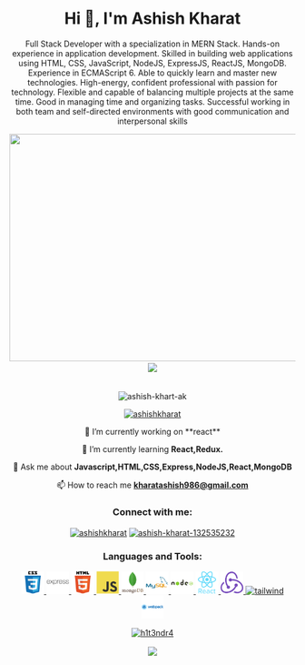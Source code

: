 
<h1 align="center">Hi 👋, I'm Ashish Kharat</h1>
<p align="center">Full Stack Developer with a specialization in MERN
Stack. Hands-on experience in application development. Skilled
in building web applications using HTML, CSS, JavaScript, NodeJS, ExpressJS, ReactJS, MongoDB.
Experience in ECMAScript 6. Able to quickly learn and master
new technologies. High-energy, confident professional with
passion for technology. Flexible and capable of balancing
multiple projects at the same time. Good in managing time
and organizing tasks. Successful working in both team and
self-directed environments with good communication and
interpersonal skills</p>
<img src="https://encrypted-tbn0.gstatic.com/images?q=tbn:ANd9GcTrDn3Jo-ZR7IvbOJ1ePm_dur7ovCFaTrVWog&usqp=CAU" width="1000" height="400">
<div align="center"><img src="https://i.ibb.co/GTFBJNV/MERN-2.png" width=700 />
   <br><br>


<p align="center"> <img src="https://komarev.com/ghpvc/?username=ashish-khart-ak&label=Profile%20views&color=0e75b6&style=flat" alt="ashish-khart-ak" /> </p>

<p align="center"> <a href="https://twitter.com/ashishkharat" target="blank"><img src="https://img.shields.io/twitter/follow/ashishkharat?logo=twitter&style=for-the-badge" alt="ashishkharat" /></a> </p>

<div align="center" animation: mymove 5s infinite;>
   🔭 I’m currently working on **react**

  🌱 I’m currently learning **React,Redux.**

   💬 Ask me about **Javascript,HTML,CSS,Express,NodeJS,React,MongoDB**

   📫 How to reach me **kharatashish986@gmail.com**
</div>

<h3 align="center">Connect with me:</h3>
<p align="center">
<a href="https://twitter.com/ashishkharat" target="blank"><img align="center" src="https://raw.githubusercontent.com/rahuldkjain/github-profile-readme-generator/master/src/images/icons/Social/twitter.svg" alt="ashishkharat" height="30" width="40" /></a>
<a href="https://linkedin.com/in/ashish-kharat-132535232" target="blank"><img align="center" src="https://raw.githubusercontent.com/rahuldkjain/github-profile-readme-generator/master/src/images/icons/Social/linked-in-alt.svg" alt="ashish-kharat-132535232" height="30" width="40" /></a>
</p>

<h3 align="center">Languages and Tools:</h3>
<p align="center"> <a href="https://www.w3schools.com/css/" target="_blank" rel="noreferrer"> <img src="https://raw.githubusercontent.com/devicons/devicon/master/icons/css3/css3-original-wordmark.svg" alt="css3" width="40" height="40"/> </a> <a href="https://expressjs.com" target="_blank" rel="noreferrer"> <img src="https://raw.githubusercontent.com/devicons/devicon/master/icons/express/express-original-wordmark.svg" alt="express" width="40" height="40"/> </a> <a href="https://www.w3.org/html/" target="_blank" rel="noreferrer"> <img src="https://raw.githubusercontent.com/devicons/devicon/master/icons/html5/html5-original-wordmark.svg" alt="html5" width="40" height="40"/> </a> <a href="https://developer.mozilla.org/en-US/docs/Web/JavaScript" target="_blank" rel="noreferrer"> <img src="https://raw.githubusercontent.com/devicons/devicon/master/icons/javascript/javascript-original.svg" alt="javascript" width="40" height="40"/> </a> <a href="https://www.mongodb.com/" target="_blank" rel="noreferrer"> <img src="https://raw.githubusercontent.com/devicons/devicon/master/icons/mongodb/mongodb-original-wordmark.svg" alt="mongodb" width="40" height="40"/> </a> <a href="https://www.mysql.com/" target="_blank" rel="noreferrer"> <img src="https://raw.githubusercontent.com/devicons/devicon/master/icons/mysql/mysql-original-wordmark.svg" alt="mysql" width="40" height="40"/> </a> <a href="https://nodejs.org" target="_blank" rel="noreferrer"> <img src="https://raw.githubusercontent.com/devicons/devicon/master/icons/nodejs/nodejs-original-wordmark.svg" alt="nodejs" width="40" height="40"/> </a> <a href="https://reactjs.org/" target="_blank" rel="noreferrer"> <img src="https://raw.githubusercontent.com/devicons/devicon/master/icons/react/react-original-wordmark.svg" alt="react" width="40" height="40"/> </a> <a href="https://redux.js.org" target="_blank" rel="noreferrer"> <img src="https://raw.githubusercontent.com/devicons/devicon/master/icons/redux/redux-original.svg" alt="redux" width="40" height="40"/> </a> <a href="https://tailwindcss.com/" target="_blank" rel="noreferrer"> <img src="https://www.vectorlogo.zone/logos/tailwindcss/tailwindcss-icon.svg" alt="tailwind" width="40" height="40"/> </a> <a href="https://webpack.js.org" target="_blank" rel="noreferrer"> <img src="https://raw.githubusercontent.com/devicons/devicon/d00d0969292a6569d45b06d3f350f463a0107b0d/icons/webpack/webpack-original-wordmark.svg" alt="webpack" width="40" height="40"/> </a> </p>


<p align="center"> <a href="https://github.com/ryo-ma/github-profile-trophy"><img src="https://github-profile-trophy.vercel.app/?username=h1t3ndr4&row=2&column=3&margin-w=15&margin-h=15&no-frame=false&no-bg=true&theme=monokai" alt="h1t3ndr4" /></a> </p>
<p align="center">
  <img align="center" src="https://github-readme-stats.vercel.app/api/top-langs?username=h1t3ndr4&hide=c%23,powershell,Mathematica,Ruby,Objective-C,Objective-C%2b%2b,Cuda&title_color=61dafb&text_color=ffffff&icon_color=61dafb&bg_color=20232a&langs_count=8&layout=compact&border_color=61dafb&hide_border=true" width=500 /></p>



